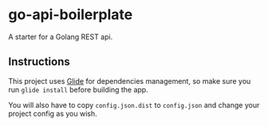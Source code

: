 # go-api-boilerplate

A starter for a Golang REST api.

## Instructions

This project uses [Glide](https://github.com/Masterminds/glide) for dependencies management, so make sure you run ```glide install``` before building the app.

You will also have to copy ```config.json.dist``` to ```config.json``` and change your project config as you wish.
